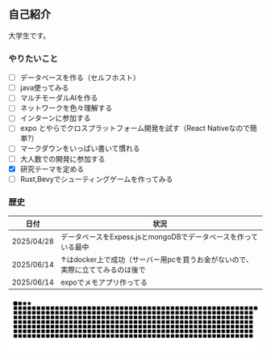 ## 自己紹介 

大学生です。


### やりたいこと
- [ ] データベースを作る（セルフホスト）
- [ ] java使ってみる
- [ ] マルチモーダルAIを作る
- [ ] ネットワークを色々理解する
- [ ] インターンに参加する
- [ ] expo とやらでクロスプラットフォーム開発を試す（React Nativeなので簡単?）
- [ ] マークダウンをいっぱい書いて慣れる
- [ ] 大人数での開発に参加する
- [x] 研究テーマを定める
- [ ] Rust,Bevyでシューティングゲームを作ってみる

### 歴史
| 日付 | 状況 |
----|----
| 2025/04/28 | データベースをExpess.jsとmongoDBでデータベースを作っている最中 |
| 2025/06/14 | ↑はdocker上で成功（サーバー用pcを買うお金がないので、実際に立ててみるのは後で|
| 2025/06/14 | expoでメモアプリ作ってる |


![](https://raw.githubusercontent.com/nAgI314/nAgI314/output/github-contribution-grid-snake.svg)

<!--
**nAgI314/nAgI314** is a ✨ _special_ ✨ repository because its `README.md` (this file) appears on your GitHub profile.

Here are some ideas to get you started:

- 🔭 I’m currently working on ...
- 🌱 I’m currently learning ...
- 👯 I’m looking to collaborate on ...
- 🤔 I’m looking for help with ...
- 💬 Ask me about ...
- 📫 How to reach me: ...
- 😄 Pronouns: ...
- ⚡ Fun fact: ...
-->
